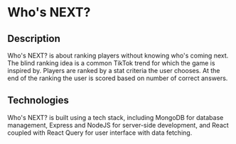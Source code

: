 # Who's NEXT?

## Description
Who's NEXT? is about ranking players without knowing who's coming next. The blind ranking idea is a common TikTok trend for which the game is inspired by. Players are ranked by a stat criteria the user chooses. At the end of the ranking the user is scored based on number of correct answers. 

## Technologies
Who's NEXT? is built using a tech stack, including MongoDB for database management, Express and NodeJS for server-side development, and React coupled with React Query for user interface with data fetching.
